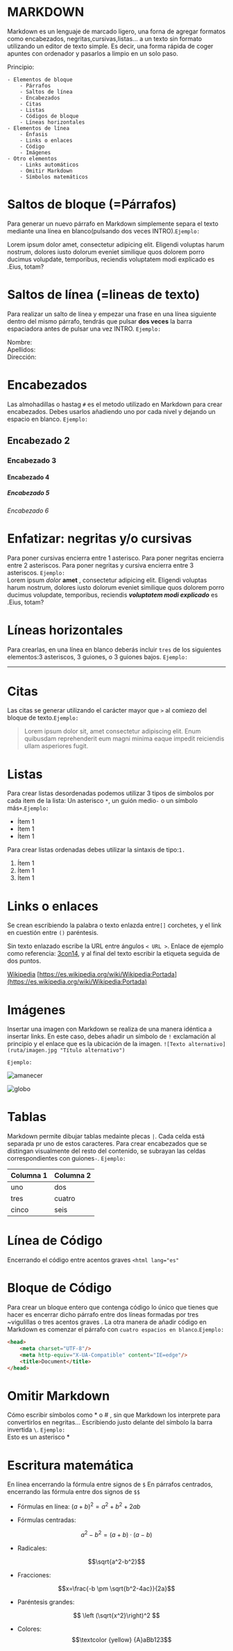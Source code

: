 # MARKDOWN
Markdown es un lenguaje de marcado ligero, una forna de agregar formatos como encabezados, negritas,cursivas,listas... a un texto sin formato utilizando un editor de texto simple. Es decir, una forma rápida de coger apuntes con ordenador y pasarlos a limpio en un solo paso.

Principio:


    - Elementos de bloque
        - Párrafos
        - Saltos de línea
        - Encabezados
        - Citas
        - Listas
        - Códigos de bloque
        - Líneas horizontales
    - Elementos de línea
        - Énfasis
        - Links o enlaces
        - Código
        - Imágenes
    - Otro elementos
        - Links automáticos
        - Omitir Markdown
        - Símbolos matemáticos


# Saltos de bloque (=Párrafos)
Para generar un nuevo párrafo en Markdown simplemente separa el texto mediante una línea en blanco(pulsando dos veces INTRO).`Ejemplo:`


Lorem ipsum dolor amet, consectetur adipicing elit. Eligendi voluptas harum nostrum, dolores iusto dolorum eveniet similique quos dolorem porro ducimus volupdate, temporibus, reciendis voluptatem modi explicado es .Eius, totam?
# Saltos de línea (=lineas de texto)
Para realizar un salto de línea y empezar una frase en una línea siguiente dentro del mismo párrafo, tendrás que pulsar **dos veces** la barra espaciadora antes de pulsar una vez INTRO. `Ejemplo:`

Nombre:  
Apellidos:  
Dirección:  

# Encabezados
Las almohadillas o hastag `#` es el metodo utilizado en Markdown para crear encabezados. Debes usarlos añadiendo uno por cada nivel y dejando un espacio en blanco. `Ejemplo:`

## Encabezado 2
### Encabezado 3
#### Encabezado 4
##### Encabezado 5
###### Encabezado 6

# Enfatizar: negritas y/o cursivas

Para poner cursivas encierra entre 1 asterisco. Para poner negritas encierra entre 2 asteriscos. Para poner negritas y cursiva encierra entre 3 asteriscos. 
 `Ejemplo:`  
Lorem ipsum *dolor* **amet** , consectetur adipicing elit. Eligendi voluptas harum nostrum, dolores iusto dolorum eveniet similique quos dolorem porro ducimus volupdate, temporibus, reciendis ***voluptatem modi explicado*** es .Eius, totam?

# Líneas horizontales
Para crearlas, en una línea en blanco deberás incluir `tres` de los siguientes elementos:3 asteriscos, 3 guiones, o 3 guiones bajos. `Ejemplo:`
___
# Citas
Las citas se generar utilizando el carácter mayor que `>` al comiezo del bloque de texto.`Ejemplo:`
>Lorem ipsum dolor sit, amet consectetur adipiscing elit. Enum quibusdam reprehenderit eum magni minima eaque impedit reiciendis ullam asperiores fugit.

# Listas
Para crear listas desordenadas podemos utilizar 3 tipos de simbolos por cada item de la lista: Un asterisco `*`, un guión medio`-` o un símbolo más`+`.`Ejemplo:`

* Ítem 1
* Ítem 1
* Ítem 1

Para crear listas ordenadas debes utilizar la sintaxis de tipo:`1.`

1. Ítem 1
2. Ítem 1
3. Ítem 1

# Links o enlaces
Se crean escribiendo la palabra o texto enlazda entre`[]` corchetes, y el link en cuestión entre `()` paréntesis.

Sin texto enlazado escribe la URL entre ángulos `< URL >`. Enlace de ejemplo como referencia: [3con14](), y al final del texto escribir la etiqueta seguida de dos puntos.  

[Wikipedia](https://es.wikipedia.org/wiki/Wikipedia:Portada)
[https://es.wikipedia.org/wiki/Wikipedia:Portada](https://es.wikipedia.org/wiki/Wikipedia:Portada)

# Imágenes
Insertar una imagen con Markdown se realiza de una manera idéntica a insertar links. En este caso, debes añadir un símbolo de `!` exclamación al principio y el enlace que es la ubicación de la imagen.
`![Texto alternativo](ruta/imagen.jpg "Título alternativo")`

`Ejemplo:`

![amanecer](amanecer.jpeg "amanecer")

![globo](globo.jpg "globo")

# Tablas 
Markdown permite dibujar tablas medainte plecas `|`. Cada celda está separada pr uno de estos caracteres. Para crear encabezados que se distingan visualmente del resto del contenido, se subrayan las celdas correspondientes con guiones`-`. `Ejemplo:`

|Columna 1|Columna 2|
|--|--|
|uno|dos|
|tres|cuatro|
|cinco|seis|
# Línea de Código
Encerrando el código entre acentos graves `<html lang="es"`
# Bloque de Código
Para crear un bloque entero que contenga código lo único que tienes que hacer es encerrar dicho párrafo entre dos líneas formadas por tres ~vigulillas o tres acentos graves . La otra manera de añadir código en Markdown es comenzar el párrafo con `cuatro espacios en blanco`.`Ejemplo:`

~~~html
<head>
    <meta charset="UTF-8"/>
    <meta http-equiv="X-UA-Compatible" content="IE=edge"/>
    <title>Document</title>
</head>
~~~
# Omitir Markdown
Cómo escribir símbolos como \* o \# , sin que Markdown los interprete para convertirlos en negritas...
Escribiendo justo delante del símbolo la barra invertida `\`. `Ejemplo:`   
Esto es un asterisco \*
# Escritura matemática
En línea encerrando la fórmula entre signos de `$` En párrafos centrados, encerrando las fórmula entre dos signos de `$$`

* Fórmulas en línea: $(a+b)^2=a^2+b^2+2ab$

* Fórmulas centradas: 

$$a^2-b^2=(a+b)·(a-b)$$

* Radicales: 

$$\sqrt{a^2-b^2}$$

* Fracciones: 

$$x=\frac{-b \pm \sqrt{b^2-4ac}}{2a}$$

* Paréntesis grandes:

$$ \left (\sqrt{x^2}\right)^2 $$

* Colores: 
$$\textcolor {yellow} {A}aBb123$$